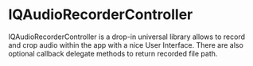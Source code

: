 # IQAudioRecorderController
IQAudioRecorderController is a drop-in universal library allows to record and crop audio within the app with a nice User Interface. There are also optional callback delegate methods to return recorded file path.
